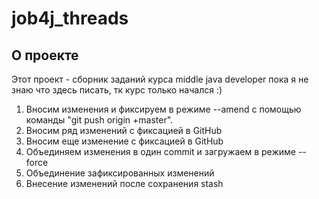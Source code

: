 # job4j_threads

## О проекте
Этот проект - сборник заданий курса middle java developer
пока я не знаю что здесь писать, тк курс только начался :)

1. Вносим изменения и фиксируем в режиме --amend с помощью команды "git push origin +master".
2. Вносим ряд изменений с фиксацией в GitHub
3. Вносим еще изменение с фиксацией в GitHub
4. Объединяем изменения в один commit и загружаем в режиме --force
5. Объединение зафиксированных изменений
6. Внесение изменений после сохранения stash